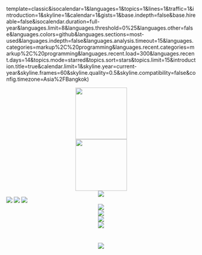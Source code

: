 template=classic&isocalendar=1&languages=1&topics=1&lines=1&traffic=1&introduction=1&skyline=1&calendar=1&gists=1&base.indepth=false&base.hireable=false&isocalendar.duration=full-year&languages.limit=8&languages.threshold=0%25&languages.other=false&languages.colors=github&languages.sections=most-used&languages.indepth=false&languages.analysis.timeout=15&languages.categories=markup%2C%20programming&languages.recent.categories=markup%2C%20programming&languages.recent.load=300&languages.recent.days=14&topics.mode=starred&topics.sort=stars&topics.limit=15&introduction.title=true&calendar.limit=1&skyline.year=current-year&skyline.frames=60&skyline.quality=0.5&skyline.compatibility=false&config.timezone=Asia%2FBangkok)
<div align="center"> <img height="137px" src="https://github-readme-stats.vercel.app/api?username=1x000&hide_title=true&hide_border=true&show_icons=trueline_height=21&text_color=000&icon_color=000&bg_color=0,ea6161,ffc64d,fffc4d,52fa5a&theme=graywhite" /> </div>
<div align="center"> <img height="137px" src="https://github-readme-stats.vercel.app/api?username=1x000&hide_title=true&hide_border=true&show_icons=trueline_height=21&text_color=000&icon_color=000&bg_color=0,ea6161,ffc64d,fffc4d,52fa5a&theme=graywhite" /> </div>
<div align="center"> <img src="https://github-profile-trophy.vercel.app/?username=1x000" /> </div>
<span > <img src="https://img.shields.io/badge/-HTML5-E34F26?style=flat-square&logo=html5&logoColor=white" /> <img src="https://img.shields.io/badge/-CSS3-1572B6?style=flat-square&logo=css3" /> <img src="https://img.shields.io/badge/-JavaScript-oringe?style=flat-square&logo=javascript" /> </span>
<div align="center"> <img src="https://visitor-badge.glitch.me/badge?page_id=1x000" /> </div>
<div align="center"> <img src="https://activity-graph.herokuapp.com/graph?username=1x000&theme=xcode" /> </div>
<div align="center"> <img src="https://github-readme-streak-stats.herokuapp.com/?user=1x000" /> </div>
<div align="center"> <img src="https://stats.justsong.cn/api/bilibili/?id=698092884"> </div>
<h1 align="center"> <a href="https://sunguoqi.com/"> <img src="https://readme-typing-svg.herokuapp.com/?lines=(hi陌生人！);&center=true&size=27"> </a> </h1>
